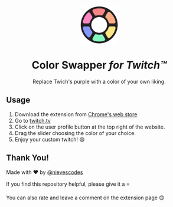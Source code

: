 <p align="center"><img src="./icons/128px.png" width="100px" /></p>
<h1 align="center">Color Swapper <i>for Twitch™</i></h1>

<p align="center"> Replace Twich's purple with a color of your own liking.</p>


## Usage

1. Download the extension from [Chrome's web store](https://chrome.google.com/webstore/detail/color-swapper-for-twitch/eebhppjblnbbdkkgpgdhkkmochhbkgnn)
2. Go to [twitch.tv](https://www.twitch.tv/)
3. Click on the user profile button at the top right of the website.
4. Drag the slider choosing the color of your choice.
5. Enjoy your custom twitch! 😄


## Thank You! 
Made with ❤ by [@nievescodes](https://twitter.com/NievesCodes)

If you find this repository helpful, please give it a ⭐

You can also rate and leave a comment on the extension page 😊

